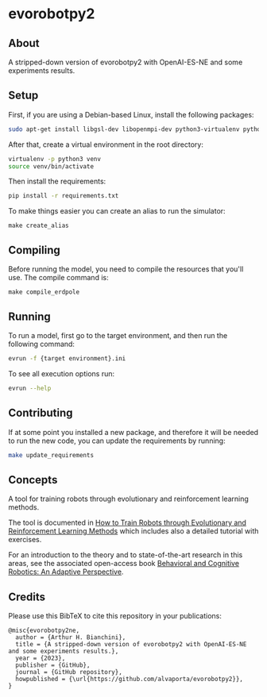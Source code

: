 # evorobotpy2

## About
A stripped-down version of evorobotpy2 with OpenAI-ES-NE and some experiments results.

## Setup

First, if you are using a Debian-based Linux, install the following packages:
```bash
sudo apt-get install libgsl-dev libopenmpi-dev python3-virtualenv python3-dev python3-tk make g++
```
After that, create a virtual environment in the root directory:
```bash
virtualenv -p python3 venv
source venv/bin/activate
```
Then install the requirements:
```bash
pip install -r requirements.txt
```

To make things easier you can create an alias to run the simulator:
```
make create_alias
```

## Compiling

Before running the model, you need to compile the resources that you'll use.
The compile command is:
```
make compile_erdpole
```

## Running

To run a model, first go to the target environment, and then run the following command:
```bash
evrun -f {target environment}.ini
```
To see all execution options run:
```bash
evrun --help
```

## Contributing

If at some point you installed a new package, and therefore it will be needed to run the new code, you can update the requirements by running:
```bash
make update_requirements
```

## Concepts

A tool for training robots through evolutionary and reinforcement learning methods.

The tool is documented in [How to Train Robots through Evolutionary and Reinforcement Learning Methods](https://bacrobotics.com/Chapter13.html) which includes also a detailed tutorial with exercises.

For an introduction to the theory and to state-of-the-art research in this areas, see the associated open-access book [Behavioral and Cognitive Robotics: An Adaptive Perspective](https://bacrobotics.com).

## Credits

Please use this BibTeX to cite this repository in your publications:
```
@misc{evorobotpy2ne,
  author = {Arthur H. Bianchini},
  title = {A stripped-down version of evorobotpy2 with OpenAI-ES-NE and some experiments results.},
  year = {2023},
  publisher = {GitHub},
  journal = {GitHub repository},
  howpublished = {\url{https://github.com/alvaporta/evorobotpy2}},
}
```
